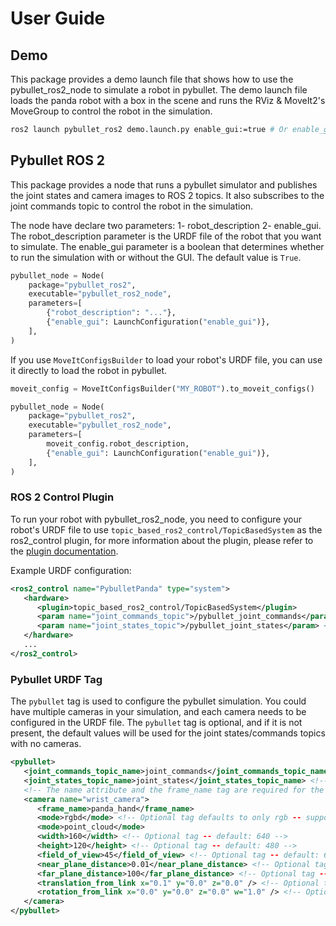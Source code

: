 # User Guide

## Demo

This package provides a demo launch file that shows how to use the pybullet_ros2_node to simulate a robot in pybullet. The demo launch file loads the panda robot with a box in the scene and runs the RViz & MoveIt2's MoveGroup to control the robot in the simulation.

```bash
ros2 launch pybullet_ros2 demo.launch.py enable_gui:=true # Or enable_gui:=false if you want to run the simulation without the GUI
```

## Pybullet ROS 2

This package provides a node that runs a pybullet simulator and publishes the joint states and camera images to ROS 2 topics. It also subscribes to the joint commands topic to control the robot in the simulation.

The node have declare two parameters: 1- robot_description 2- enable_gui. The robot_description parameter is the URDF file of the robot that you want to simulate. The enable_gui parameter is a boolean that determines whether to run the simulation with or without the GUI. The default value is `True`.

```python
pybullet_node = Node(
    package="pybullet_ros2",
    executable="pybullet_ros2_node",
    parameters=[
        {"robot_description": "..."},
        {"enable_gui": LaunchConfiguration("enable_gui")},
    ],
)
```

If you use `MoveItConfigsBuilder` to load your robot's URDF file, you can use it directly to load the robot in pybullet.

```python
moveit_config = MoveItConfigsBuilder("MY_ROBOT").to_moveit_configs()

pybullet_node = Node(
    package="pybullet_ros2",
    executable="pybullet_ros2_node",
    parameters=[
        moveit_config.robot_description,
        {"enable_gui": LaunchConfiguration("enable_gui")},
    ],
)
```

### ROS 2 Control Plugin

To run your robot with pybullet_ros2_node, you need to configure your robot's URDF file to use `topic_based_ros2_control/TopicBasedSystem` as the ros2_control plugin, for more information about the plugin, please refer to the [plugin documentation](https://github.com/PickNikRobotics/topic_based_ros2_control/blob/main/doc/user.md).

Example URDF configuration:

```xml
<ros2_control name="PybulletPanda" type="system">
   <hardware>
      <plugin>topic_based_ros2_control/TopicBasedSystem</plugin>
      <param name="joint_commands_topic">/pybullet_joint_commands</param> <!-- Should be the same as the joint_commands_topic_name in the pybullet tag -->
      <param name="joint_states_topic">/pybullet_joint_states</param> <!-- Should be the same as the joint_states_topic_name in the pybullet tag -->
   </hardware>
   ...
</ros2_control>
```

### Pybullet URDF Tag

The `pybullet` tag is used to configure the pybullet simulation. You could have multiple cameras in your simulation, and each camera needs to be configured in the URDF file. The `pybullet` tag is optional, and if it is not present, the default values will be used for the joint states/commands topics with no cameras.

```xml
<pybullet>
   <joint_commands_topic_name>joint_commands</joint_commands_topic_name> <!-- default: pybullet_joint_commands -->
   <joint_states_topic_name>joint_states</joint_states_topic_name> <!-- default: pybullet_joint_states -->
   <!-- The name attribute and the frame_name tag are required for the camera tag -->
   <camera name="wrist_camera">
      <frame_name>panda_hand</frame_name>
      <mode>rgbd</mode> <!-- Optional tag defaults to only rgb -- supported values: rgb, rgbd, depth, and point_cloud -->
      <mode>point_cloud</mode>
      <width>160</width> <!-- Optional tag -- default: 640 -->
      <height>120</height> <!-- Optional tag -- default: 480 -->
      <field_of_view>45</field_of_view> <!-- Optional tag -- default: 60 -->
      <near_plane_distance>0.01</near_plane_distance> <!-- Optional tag -- default: 0.01 -->
      <far_plane_distance>100</far_plane_distance> <!-- Optional tag -- default: 10.0 -->
      <translation_from_link x="0.1" y="0.0" z="0.0" /> <!-- Optional tag -- default: x=0.0 y=0.0 z=0.0 -->
      <rotation_from_link x="0.0" y="0.0" z="0.0" w="1.0" /> <!-- Optional tag -- default: x=0.0 y=0.0 z=0.0 w=1.0-->
   </camera>
</pybullet>
```
